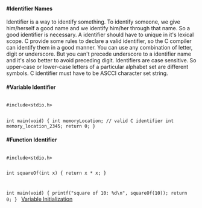 <h4>#Identifier Names</h4>
<p>Identifier is a way to identify something. To identify someone, we give him/herself a good name and we identify him/her through that name. So a good identifier is necessary. A identifier should have to unique in it's lexical scope. C provide some rules to declare a valid identifier, so the C compiler can identify them in a good manner. You can use any combination of letter, digit or underscore. But you can't precede underscore to a identifier name and it's also better to avoid preceding digit. Identifiers are case sensitive. So upper-case or lower-case letters of a particular alphabet set are different symbols. C identifier must have to be ASCCI character set string.</p>

<h4>#Variable Identifier</h4>

<code>
#include&lt;stdio.h&gt;

int main(void) {
	int memoryLocation;  		 // valid C identifier
	int memory_location_2345; 
	return 0;
}
</code>

<h4>#Function Identifier</h4>
<code>
#include&lt;stdio.h&gt;

int squareOf(int x) {
	return x * x;
}

int main(void) {
	printf("square of 10: %d\n", squareOf(10));
	return 0;
}
</code>
<a href="#" class="post pull-right btn btn-sm btn-info" id="variable_initialization">Variable Initialization <span class="glyphicon glyphicon-forward"></span></a><br><br><br><br><br>